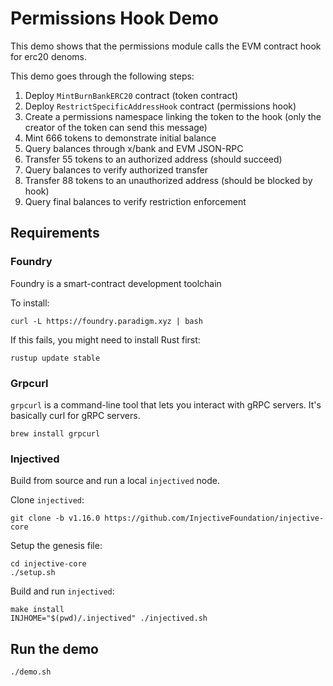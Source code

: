 # Permissions Hook Demo

This demo shows that the permissions module calls the EVM contract hook for 
erc20 denoms.

This demo goes through the following steps:

1) Deploy `MintBurnBankERC20` contract (token contract)
2) Deploy `RestrictSpecificAddressHook` contract (permissions hook)
3) Create a permissions namespace linking the token to the hook 
    (only the creator of the token can send this message)
4) Mint 666 tokens to demonstrate initial balance
5) Query balances through x/bank and EVM JSON-RPC
6) Transfer 55 tokens to an authorized address (should succeed)
7) Query balances to verify authorized transfer
8) Transfer 88 tokens to an unauthorized address (should be blocked by hook)
9) Query final balances to verify restriction enforcement


## Requirements

### Foundry

Foundry is a smart-contract development toolchain

To install:

```
curl -L https://foundry.paradigm.xyz | bash
```

If this fails, you might need to install Rust first:

```
rustup update stable
```

### Grpcurl

`grpcurl` is a command-line tool that lets you interact with gRPC servers. It's 
basically curl for gRPC servers.

```
brew install grpcurl
```

### Injectived

Build from source and run a local `injectived` node.

Clone `injectived`: 

```
git clone -b v1.16.0 https://github.com/InjectiveFoundation/injective-core 
```

Setup the genesis file:
```
cd injective-core
./setup.sh
```

Build and run `injectived`:
```
make install
INJHOME="$(pwd)/.injectived" ./injectived.sh
```

## Run the demo

```
./demo.sh
```